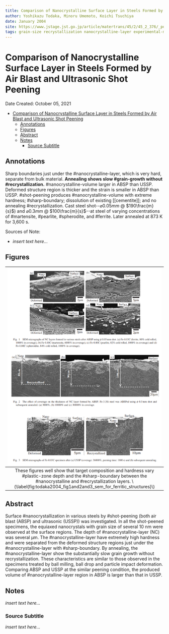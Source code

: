 ```yaml
---
title: Comparison of Nanocrystalline Surface Layer in Steels Formed by Air Blast and Ultrasonic Shot Peening
author: Yoshikazu Todaka, Minoru Umemoto, Koichi Tsuchiya
date: January 2004
site: https://www.jstage.jst.go.jp/article/matertrans/45/2/45_2_376/_pdf/-char/ja
tags: grain-size recrystallization nanocrystalline-layer experimental-model steel annealing
---
```

<!-- %%%%%%%% Document Metadata %%%%%%%% -->
# Comparison of Nanocrystalline Surface Layer in Steels Formed by Air Blast and Ultrasonic Shot Peening

Date Created: October 05, 2021

- [Comparison of Nanocrystalline Surface Layer in Steels Formed by Air Blast and Ultrasonic Shot Peening](#comparison-of-nanocrystalline-surface-layer-in-steels-formed-by-air-blast-and-ultrasonic-shot-peening)
  - [Annotations](#annotations)
  - [Figures](#figures)
  - [Abstract](#abstract)
  - [Notes](#notes)
    - [Source Subtitle](#source-subtitle)
<!-- %%%%%%%%%%%%%%%%%%%%%%%%%%%%%% -->





<!-- START WRITING BELOW -->





<!-- %%%%%%%%%%%%%%%%%%%%%%%%%%%%%% -->
## Annotations
Sharp boundaries just under the #nanocrystalline-layer, which is very hard, separate from bulk material. **Annealing shows slow #grain-growth without #recrystallization.** #nanocrystalline-volume larger in ABSP than USSP. Deformed structure region is thicker and the strain is smaller in ABSP than USSP. #shot-peening produces #nanocrystalline-volume with extreme hardness; #sharp-boundary; dissolution of existing [[cementite]]; and no annealing #recrystallization. Cast steel shot--$\varnothing 0.05 mm$ @ $190\frac{m}{s}$) and $\varnothing 0.3 mm$ @ $100\frac{m}{s}$--at steel of varying concentrations of #martensite, #pearlite, #spherodite, and #ferrite. Later annealed at 873 K for 3,600 s. 

Sources of Note:
- *insert text here$\dots$*

## Figures
| ![](../../../attachments/todakaComparingNanocrystallineSurfaceLayer2004/todaka2004_fig1and2and3_sem_for_ferritic_structures_211005_175447_EST.png) |
|:--:|
| These figures well show that target composition and hardness vary #plastic-zone depth and the #sharp-boundary between the #nanocrystalline and #recrystallization layers. \\(\label{fig:todaka2004_fig1and2and3_sem_for_ferritic_structures}\\) |

## Abstract
Surface #nanocrystallization in various steels by #shot-peening (both air blast (ABSP) and ultrasonic (USSP)) was investigated. In all the shot-peened specimens, the equiaxed nanocrystals with grain size of several 10 nm were observed at the surface regions. The depth of #nanocrystalline-layer (NC) was several μm. The #nanocrystalline-layer have extremely high hardness and were separated from the deformed structure regions just under the #nanocrystalline-layer with #sharp-boundary. By annealing, the #nanocrystalline-layer show the substantially slow grain growth without recrystallization. These characteristics are similar to those observed in the specimens treated by ball milling, ball drop and particle impact deformation. Comparing ABSP and USSP at the similar peening condition, the produced volume of #nanocrystalline-layer region in ABSP is larger than that in USSP.

## Notes
*insert text here$\dots$*

### Source Subtitle
*insert text here$\dots$*
<!-- %%%%%%%%%%%%%%%%%%%%%%%%%%%%%% -->





<!-- %%%%%%%% End Document %%%%%%%% -->